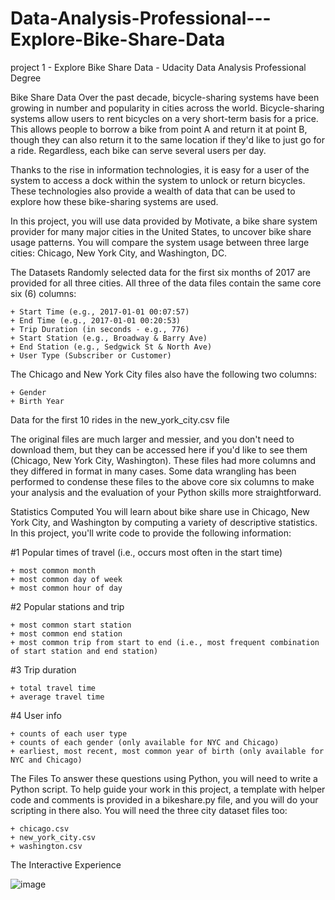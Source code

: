 # Data-Analysis-Professional---Explore-Bike-Share-Data
project 1 - Explore Bike Share Data - Udacity Data Analysis Professional Degree

Bike Share Data
Over the past decade, bicycle-sharing systems have been growing in number and popularity in cities across the world. Bicycle-sharing systems allow users to rent bicycles on a very short-term basis for a price. This allows people to borrow a bike from point A and return it at point B, though they can also return it to the same location if they'd like to just go for a ride. Regardless, each bike can serve several users per day.

Thanks to the rise in information technologies, it is easy for a user of the system to access a dock within the system to unlock or return bicycles. These technologies also provide a wealth of data that can be used to explore how these bike-sharing systems are used.

In this project, you will use data provided by Motivate, a bike share system provider for many major cities in the United States, to uncover bike share usage patterns. You will compare the system usage between three large cities: Chicago, New York City, and Washington, DC.

The Datasets
Randomly selected data for the first six months of 2017 are provided for all three cities. All three of the data files contain the same core six (6) columns:

    + Start Time (e.g., 2017-01-01 00:07:57)
    + End Time (e.g., 2017-01-01 00:20:53)
    + Trip Duration (in seconds - e.g., 776)
    + Start Station (e.g., Broadway & Barry Ave)
    + End Station (e.g., Sedgwick St & North Ave)
    + User Type (Subscriber or Customer)

The Chicago and New York City files also have the following two columns:

    + Gender
    + Birth Year

Data for the first 10 rides in the new_york_city.csv file

The original files are much larger and messier, and you don't need to download them, but they can be accessed here if you'd like to see them (Chicago, New York City, Washington). These files had more columns and they differed in format in many cases. Some data wrangling has been performed to condense these files to the above core six columns to make your analysis and the evaluation of your Python skills more straightforward.

Statistics Computed
You will learn about bike share use in Chicago, New York City, and Washington by computing a variety of descriptive statistics. In this project, you'll write code to provide the following information:

#1 Popular times of travel (i.e., occurs most often in the start time)

    + most common month
    + most common day of week
    + most common hour of day
    
#2 Popular stations and trip

    + most common start station
    + most common end station
    + most common trip from start to end (i.e., most frequent combination of start station and end station)

#3 Trip duration

    + total travel time
    + average travel time
#4 User info

    + counts of each user type
    + counts of each gender (only available for NYC and Chicago)
    + earliest, most recent, most common year of birth (only available for NYC and Chicago)
    
The Files
To answer these questions using Python, you will need to write a Python script. To help guide your work in this project, a template with helper code and comments is provided in a bikeshare.py file, and you will do your scripting in there also. You will need the three city dataset files too:

    + chicago.csv
    + new_york_city.csv
    + washington.csv
    
The Interactive Experience

![image](https://user-images.githubusercontent.com/96380284/152689832-f897681a-a351-4ea7-85d7-da470d36f0a2.png)

